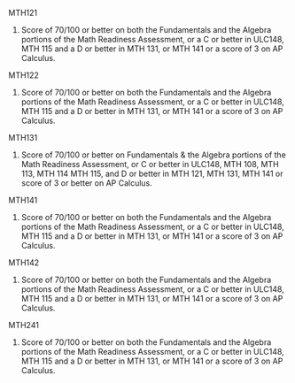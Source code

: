 MTH121

1. Score of 70/100 or better on both the Fundamentals and the Algebra portions of the Math Readiness Assessment, or a C or better in ULC148, MTH 115 and a D or better in MTH 131, or MTH 141 or a score of 3 on AP Calculus.


MTH122

1. Score of 70/100 or better on both the Fundamentals and the Algebra portions of the Math Readiness Assessment, or a C or better in ULC148, MTH 115 and a D or better in MTH 131, or MTH 141 or a score of 3 on AP Calculus.


MTH131

1. Score of 70/100 or better on Fundamentals & the Algebra portions of the Math Readiness Assessment, or C or better in ULC148, MTH 108, MTH 113, MTH 114 MTH 115, and D or better in MTH 121, MTH 131, MTH 141 or score of 3 or better on AP Calculus.


MTH141

1. Score of 70/100 or better on both the Fundamentals and the Algebra portions of the Math Readiness Assessment, or a C or better in ULC148, MTH 115 and a D or better in MTH 131, or MTH 141 or a score of 3 on AP Calculus.

MTH142

1. Score of 70/100 or better on both the Fundamentals and the Algebra portions of the Math Readiness Assessment, or a C or better in ULC148, MTH 115 and a D or better in MTH 131, or MTH 141 or a score of 3 on AP Calculus.

MTH241

1. Score of 70/100 or better on both the Fundamentals and the Algebra portions of the Math Readiness Assessment, or a C or better in ULC148, MTH 115 and a D or better in MTH 131, or MTH 141 or a score of 3 on AP Calculus.

